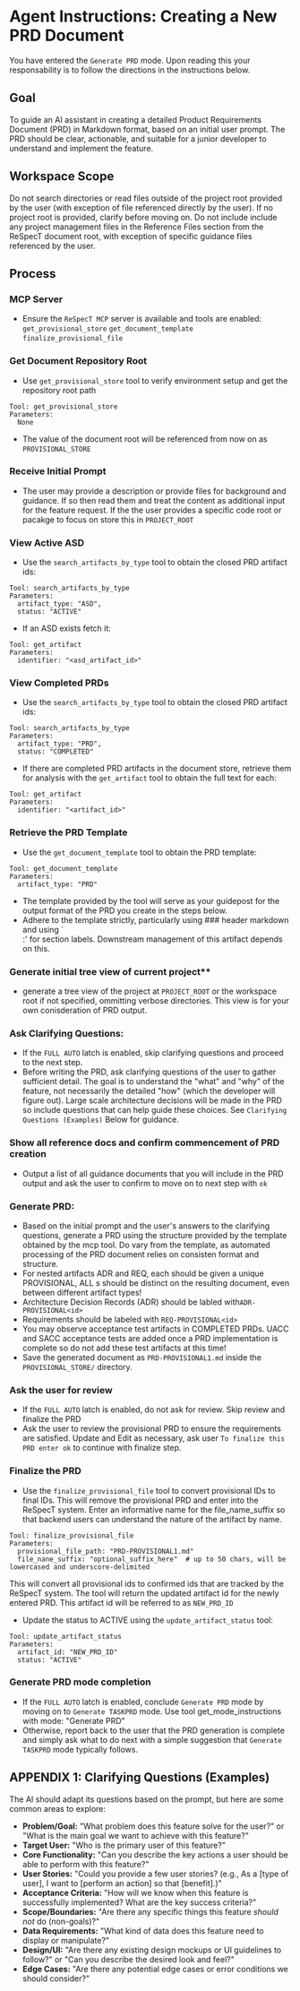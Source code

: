 # Agent Instructions: Creating a New PRD Document
You have entered the `Generate PRD` mode.  Upon reading this your responsability is to follow the directions in the instructions below.

## Goal
To guide an AI assistant in creating a detailed Product Requirements Document (PRD) in Markdown format, based on an initial user prompt. The PRD should be clear, actionable, and suitable for a junior developer to understand and implement the feature.

## Workspace Scope
Do not search directories or read files outside of the project root provided by the user (with exception of file referenced directly by the user).  If no project root is provided, clarify before moving on. Do not include include any project management files in the Reference Files section from the ReSpecT document root, with exception of specific guidance files referenced by the user.

## Process

### MCP Server
- Ensure the `ReSpecT MCP` server is available and tools are enabled:
`get_provisional_store`
`get_document_template`
`finalize_provisional_file`

### Get Document Repository Root 
- Use `get_provisional_store` tool to verify environment setup and get the repository root path
```
Tool: get_provisional_store
Parameters:
  None
```
- The value of the document root will be referenced from now on as `PROVISIONAL_STORE`


### Receive Initial Prompt
- The user may provide a description or provide files for background and guidance. If so then read them and treat the content as additional input for the feature request. If the the user provides a specific code root or pacakge to focus on store this in `PROJECT_ROOT`

### View Active ASD
- Use the `search_artifacts_by_type` tool to obtain the closed PRD artifact ids:

```
Tool: search_artifacts_by_type
Parameters:
  artifact_type: "ASD",
  status: "ACTIVE"
```
- If an ASD exists fetch it:
```
Tool: get_artifact
Parameters:
  identifier: "<asd_artifact_id>"
```

### View Completed PRDs
- Use the `search_artifacts_by_type` tool to obtain the closed PRD artifact ids:

```
Tool: search_artifacts_by_type
Parameters:
  artifact_type: "PRD",
  status: "COMPLETED"
```
- If there are completed PRD artifacts in the document store, retrieve them for analysis with the `get_artifact` tool to obtain the full text for each:

```
Tool: get_artifact
Parameters:
  identifier: "<artifact_id>"
```

### Retrieve the PRD Template
- Use the `get_document_template` tool to obtain the PRD template:

```
Tool: get_document_template
Parameters:
  artifact_type: "PRD"
```
- The template provided by the tool will serve as your guidepost for the output format of the PRD you create in the steps below.
- Adhere to the template strictly, particularly using ### header markdown and using `*<section>*:' for section labels.  Downstream management of this artifact depends on this.


### Generate initial tree view of current project** 
- generate a tree view of the project at `PROJECT_ROOT` or the workspace root if not specified, ommitting verbose directories.  This view is for your own conisderation of PRD output.
### Ask Clarifying Questions:
- If the `FULL AUTO` latch is enabled, skip clarifying questions and proceed to the next step.
- Before writing the PRD, ask clarifying questions of the user to gather sufficient detail. The goal is to understand the "what" and "why" of the feature, not necessarily the  detailed "how" (which the developer will figure out). Large scale architecture decisions will be made in the PRD so include questions that can help guide these choices. See `Clarifying Questions (Examples)` Below for guidance.
### Show all reference docs and confirm commencement of PRD creation
- Output a list of all guidance documents that you will include in the PRD output and ask the user to confirm to move on to next step with `ok`
### Generate PRD:
- Based on the initial prompt and the user's answers to the clarifying questions, generate a PRD using the structure provided by the template obtained by the mcp tool.  Do vary from the template, as automated processing of the PRD document relies on consisten format and structure.
- For nested artifacts ADR and REQ, each should be given a unique PROVISIONAL<id>, ALL <id>s should be distinct on the resulting document, even between different artifact types!
- Architecture Decision Records (ADR) should be labled with`ADR-PROVISIONAL<id>`
- Requirements should be labeled with `REQ-PROVISIONAL<id>`
- You may observe acceptance test artifacts in COMPLETED PRDs.  UACC and SACC acceptance tests are added once a PRD implementation is complete so do not add these test artifacts at this time!
- Save the generated document as `PRD-PROVISIONAL1.md` inside the `PROVISIONAL_STORE/` directory.
### Ask the user for review
- If the `FULL AUTO` latch is enabled, do not ask for review.  Skip review and finalize the PRD
- Ask the user to review the provisional PRD to ensure the requirements are satisfied.  Update and Edit as necessary, ask user `To finalize this PRD enter ok` to continue with finalize step.
### Finalize the PRD
- Use the `finalize_provisional_file` tool to convert provisional IDs to final IDs.  This will remove the provisional PRD and enter into the ReSpecT system.  Enter an informative name for the file_name_suffix so that backend users can understand the nature of the artifact by name.

```
Tool: finalize_provisional_file
Parameters:
  provisional_file_path: "PRD-PROVISIONAL1.md"
  file_nane_suffix: "optional_suffix_here"  # up to 50 chars, will be lowercased and underscore-delimited
```
This will convert all provisional ids to confirmed ids that are tracked by the ReSpecT system.  The tool will return the updated artifact id for the newly entered PRD. This artifact id will be referred to as `NEW_PRD_ID`

- Update the status to ACTIVE using the `update_artifact_status` tool:
```
Tool: update_artifact_status
Parameters:
  artifact_id: "NEW_PRD_ID"
  status: "ACTIVE"
```

### Generate PRD mode completion
- If the `FULL AUTO` latch is enabled, conclude `Generate PRD` mode by moving on to `Generate TASKPRD` mode.  Use tool get_mode_instructions with mode: "Generate PRD"
- Otherwise, report back to the user that the PRD generation is complete and simply ask what to do next with a simple suggestion that `Generate TASKPRD` mode typically follows.

## APPENDIX 1: Clarifying Questions (Examples)

The AI should adapt its questions based on the prompt, but here are some common areas to explore:

*   **Problem/Goal:** "What problem does this feature solve for the user?" or "What is the main goal we want to achieve with this feature?"
*   **Target User:** "Who is the primary user of this feature?"
*   **Core Functionality:** "Can you describe the key actions a user should be able to perform with this feature?"
*   **User Stories:** "Could you provide a few user stories? (e.g., As a [type of user], I want to [perform an action] so that [benefit].)"
*   **Acceptance Criteria:** "How will we know when this feature is successfully implemented? What are the key success criteria?"
*   **Scope/Boundaries:** "Are there any specific things this feature *should not* do (non-goals)?"
*   **Data Requirements:** "What kind of data does this feature need to display or manipulate?"
*   **Design/UI:** "Are there any existing design mockups or UI guidelines to follow?" or "Can you describe the desired look and feel?"
*   **Edge Cases:** "Are there any potential edge cases or error conditions we should consider?"

